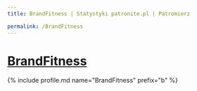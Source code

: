 ```yaml
---
title: BrandFitness | Statystyki patronite.pl | Patromierz

permalink: /BrandFitness
---
```


# [BrandFitness](https://patronite.pl/BrandFitness)

{% include profile.md name="BrandFitness" prefix="b" %}
